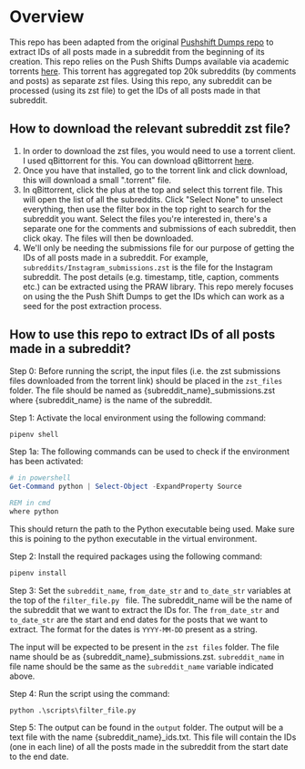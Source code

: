 # Overview

This repo has been adapted from the original [Pushshift Dumps repo](https://github.com/Watchful1/PushshiftDumps) to extract IDs of all posts made in a subreddit from the beginning of its creation. This repo relies on the Push Shifts Dumps available via academic torrents [here](https://academictorrents.com/details/c398a571976c78d346c325bd75c47b82edf6124e). This torrent has aggregated top 20k subreddits (by comments and posts) as separate zst files. Using this repo, any subreddit can be processed (using its zst file) to get the IDs of all posts made in that subreddit.

## How to download the relevant subreddit zst file?

1. In order to download the zst files, you would need to use a torrent client. I used qBittorrent for this. You can download qBittorrent [here](https://www.qbittorrent.org/download).
2. Once you have that installed, go to the torrent link and click download, this will download a small ".torrent" file.
3. In qBittorrent, click the plus at the top and select this torrent file. This will open the list of all the subreddits. Click "Select None" to unselect everything, then use the filter box in the top right to search for the subreddit you want. Select the files you're interested in, there's a separate one for the comments and submissions of each subreddit, then click okay. The files will then be downloaded.
4. We'll only be needing the submissions file for our purpose of getting the IDs of all posts made in a subreddit. For example, `subreddits/Instagram_submissions.zst` is the file for the Instagram subreddit. The post details (e.g. timestamp, title, caption, comments etc.) can be extracted using the PRAW library. This repo merely focuses on using the the Push Shift Dumps to get the IDs which can work as a seed for the post extraction process.

## How to use this repo to extract IDs of all posts made in a subreddit?

Step 0: Before running the script, the input files (i.e. the zst submissions files downloaded from the torrent link) should be placed in the `zst_files` folder. The file should be named as {subreddit_name}_submissions.zst where {subreddit_name} is the name of the subreddit.

Step 1: Activate the local environment using the following command:
```powershell  
pipenv shell
```

Step 1a: The following commands can be used to check if the environment has been activated:

```powershell
# in powershell
Get-Command python | Select-Object -ExpandProperty Source
```

```cmd
REM in cmd
where python
```

This should return the path to the Python executable being used. Make sure this is poining to the python executable in the virtual environment.

Step 2: Install the required packages using the following command:
```powershell
pipenv install
```

Step 3: Set the `subreddit_name`, `from_date_str` and `to_date_str` variables at the top of the `filter_file.py ` file. The subreddit_name will be the name of the subreddit that we want to extract the IDs for. The `from_date_str` and `to_date_str` are the start and end dates for the posts that we want to extract. The format for the dates is `YYYY-MM-DD` present as a string.

The input will be expected to be present in the `zst files` folder. The file name should be as {subreddit_name}_submissions.zst. `subreddit_name` in file name should be the same as the `subreddit_name` variable indicated above.

Step 4: Run the script using the command:

```
python .\scripts\filter_file.py
```

Step 5: The output can be found in the `output` folder. The output will be a text file with the name {subreddit_name}_ids.txt. This file will contain the IDs (one in each line) of all the posts made in the subreddit from the start date to the end date.